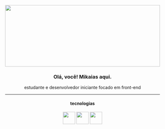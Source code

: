 <img width="100%" height="200px" src="https://media.discordapp.net/attachments/989144638952710166/989144841243996201/IMG_20220622_084917.png"/>
<div>
  <h3 align="center">Olá, você! Mikaias aqui.</h3>
  <p align="center">estudante e desenvolvedor iniciante focado em front-end</p>
</div>
<hr/>
<div align="center">
  <h4>tecnologias</h4>
  <img style="display: inline-block;" width="40px" src="https://cdn.jsdelivr.net/gh/devicons/devicon/icons/html5/html5-plain-wordmark.svg"/>
  <img style="display: inline-block;" width="40px" src="https://cdn.jsdelivr.net/gh/devicons/devicon/icons/css3/css3-plain-wordmark.svg"/>
  <img style="display: inline-block;" width="40px" src="https://cdn.jsdelivr.net/gh/devicons/devicon/icons/javascript/javascript-plain.svg" />
</div>
          
<!--
**mikayas/mikayas** is a ✨ _special_ ✨ repository because its `README.md` (this file) appears on your GitHub profile.

Here are some ideas to get you started:

- 🔭 I’m currently working on ...
- 🌱 I’m currently learning ...
- 👯 I’m looking to collaborate on ...
- 🤔 I’m looking for help with ...
- 💬 Ask me about ...
- 📫 How to reach me: ...
- 😄 Pronouns: ...
- ⚡ Fun fact: ...
-->
